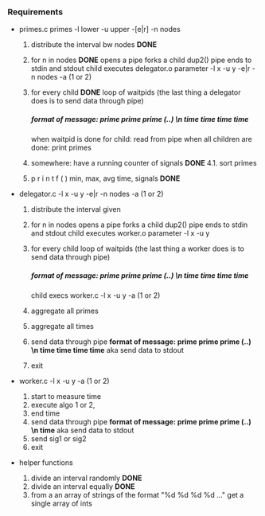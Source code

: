 ### Requirements
- primes.c
    primes -l lower -u upper -[e|r] -n nodes 
    1. distribute the interval bw nodes **DONE**
    2. for n in nodes **DONE**
        opens a pipe
        forks a child
        dup2() pipe ends to stdin and stdout 
        child executes delegator.o parameter -l x -u y -e|r -n nodes -a (1 or 2)
    
    3. for every child **DONE**
        loop of waitpids
        (the last thing a delegator does is to send data through pipe)
        ##### format of message: prime prime prime (..) \n time time time time
        when waitpid is done for child: read from pipe
    when all children are done: print primes

    4. somewhere: have a running counter of signals **DONE**
        4.1. sort primes

    5. p r i n t f ( ) min, max, avg time, signals **DONE**

- delegator.c -l x -u y -e|r -n nodes -a (1 or 2)
    1. distribute the interval given
    2. for n in nodes
        opens a pipe
        forks a child
        dup2() pipe ends to stdin and stdout
        child executes worker.o parameter -l x -u y

    3. for every child
        loop of waitpids
        (the last thing a worker does is to send data through pipe)
        ##### format of message: prime prime prime (..) \n time time time time

        child execs worker.c -l x -u y -a (1 or 2)
    
    4. aggregate all primes
    5. aggregate all times
    6. send data through pipe **format of message: prime prime prime (..) \n time time time time** aka send data to stdout
    7. exit

- worker.c -l x -u y -a (1 or 2)
    1. start to measure time
    2. execute algo 1 or 2,
    3. end time
    4. send data through pipe **format of message: prime prime prime (..) \n time** aka send data to stdout
    5. send sig1 or sig2
    6. exit

- helper functions
    1. divide an interval randomly **DONE**
    2. divide an interval equally **DONE**
    3. from a an array of strings of the format "%d %d %d %d ..." get a single array of ints